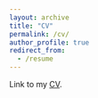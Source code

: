 ```yaml
---
layout: archive
title: "CV"
permalink: /cv/
author_profile: true
redirect_from:
  - /resume
---
```


Link to my [CV](https://www.dropbox.com/s/ippuc23t4miackx/CV_Bias_Daniel.pdf?dl=0 "CV").
